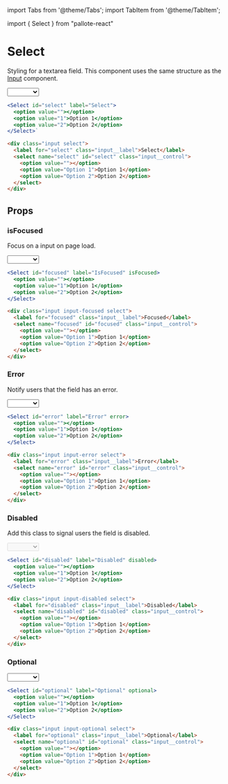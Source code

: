 ---
---
import Tabs from '@theme/Tabs';
import TabItem from '@theme/TabItem';

import { Select } from "pallote-react"

# Select

Styling for a textarea field. This component uses the same structure as the [Input](/docs/components/input) component.

<div class="docs__block">
  <Select id="select" label="Select">
    <option value=""></option>
    <option value="1">Option 1</option>
    <option value="2">Option 2</option>
  </Select>
</div>


<Tabs groupId="package" queryString>
  <TabItem value="react" label="React">

```jsx
<Select id="select" label="Select">
  <option value=""></option>
  <option value="1">Option 1</option>
  <option value="2">Option 2</option>
</Select>`
```
  </TabItem>
  <TabItem value="css" label="CSS">

```html
<div class="input select">
  <label for="select" class="input__label">Select</label>
  <select name="select" id="select" class="input__control">
    <option value=""></option>
    <option value="Option 1">Option 1</option>
    <option value="Option 2">Option 2</option>
  </select>
</div>
```
  </TabItem>
</Tabs>

## Props

### isFocused

Focus on a input on page load.

<div class="docs__block">
  <Select id="focused" label="IsFocused" isFocused>
    <option value=""></option>
    <option value="1">Option 1</option>
    <option value="2">Option 2</option>
  </Select>
</div>

<Tabs groupId="package" queryString>
  <TabItem value="react" label="React">

```jsx
<Select id="focused" label="IsFocused" isFocused>
  <option value=""></option>
  <option value="1">Option 1</option>
  <option value="2">Option 2</option>
</Select>
```
  </TabItem>
  <TabItem value="css" label="CSS">

```html
<div class="input input-focused select">
  <label for="focused" class="input__label">Focused</label>
  <select name="focused" id="focused" class="input__control">
    <option value=""></option>
    <option value="Option 1">Option 1</option>
    <option value="Option 2">Option 2</option>
  </select>
</div>
```
  </TabItem>
</Tabs>

### Error

Notify users that the field has an error.

<div class="docs__block">
  <Select id="error" label="Error" error>
    <option value=""></option>
    <option value="1">Option 1</option>
    <option value="2">Option 2</option>
  </Select>
</div>

<Tabs groupId="package" queryString>
  <TabItem value="react" label="React">

```jsx
<Select id="error" label="Error" error>
  <option value=""></option>
  <option value="1">Option 1</option>
  <option value="2">Option 2</option>
</Select>
```
  </TabItem>
  <TabItem value="css" label="CSS">

```html
<div class="input input-error select">
  <label for="error" class="input__label">Error</label>
  <select name="error" id="error" class="input__control">
    <option value=""></option>
    <option value="Option 1">Option 1</option>
    <option value="Option 2">Option 2</option>
  </select>
</div>
```
  </TabItem>
</Tabs>

### Disabled

Add this class to signal users the field is disabled.

<div class="docs__block">
  <Select id="disabled" label="Disabled" disabled>
    <option value=""></option>
    <option value="1">Option 1</option>
    <option value="2">Option 2</option>
  </Select>
</div>

<Tabs groupId="package" queryString>
  <TabItem value="react" label="React">

```jsx
<Select id="disabled" label="Disabled" disabled>
  <option value=""></option>
  <option value="1">Option 1</option>
  <option value="2">Option 2</option>
</Select>
```
  </TabItem>
  <TabItem value="css" label="CSS">

```html
<div class="input input-disabled select">
  <label for="disabled" class="input__label">Disabled</label>
  <select name="disabled" id="disabled" class="input__control">
    <option value=""></option>
    <option value="Option 1">Option 1</option>
    <option value="Option 2">Option 2</option>
  </select>
</div>
```
  </TabItem>
</Tabs>

### Optional

<div class="docs__block">
  <Select id="optional" label="Optional" optional>
    <option value=""></option>
    <option value="1">Option 1</option>
    <option value="2">Option 2</option>
  </Select>
</div>

<Tabs groupId="package" queryString>
  <TabItem value="react" label="React">

```jsx
<Select id="optional" label="Optional" optional>
  <option value=""></option>
  <option value="1">Option 1</option>
  <option value="2">Option 2</option>
</Select>
```
  </TabItem>
  <TabItem value="css" label="CSS">

```html
<div class="input input-optional select">
  <label for="optional" class="input__label">Optional</label>
  <select name="optional" id="optional" class="input__control">
    <option value=""></option>
    <option value="Option 1">Option 1</option>
    <option value="Option 2">Option 2</option>
  </select>
</div>
```
  </TabItem>
</Tabs>
